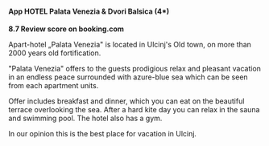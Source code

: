 #### App HOTEL Palata Venezia & Dvori Balsica (4*)

**8.7 Review score on booking.com**

Apart-hotel „Palata Venezia" is located in Ulcinj's Old town, on more than 2000 years old fortification.

"Palata Venezia" offers to the guests prodigious relax and pleasant vacation in an endless peace surrounded with azure-blue sea which can be seen from each apartment units.

Offer includes breakfast and dinner, which you can eat on the beautiful terrace overlooking the sea. After a hard kite day you can relax in the sauna and swimming pool. The hotel also has a gym.

In our opinion this is the best place for vacation in Ulcinj.
